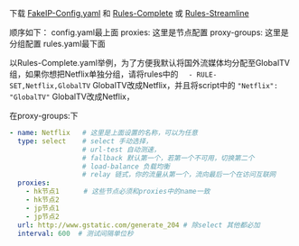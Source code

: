 下载 [FakeIP-Config.yaml](https://github.com/zzcabc/Rules/tree/main/FakeIP-Config.yaml) 和 [Rules-Complete](https://github.com/zzcabc/Rules/tree/main/Rules-Complete) 或 [Rules-Streamline](https://github.com/zzcabc/Rules/tree/main/Rules-Streamline) 


顺序如下：
config.yaml最上面
proxies:    这里是节点配置 
proxy-groups:    这里是分组配置
rules.yaml最下面


以Rules-Complete.yaml举例，为了方便我默认将国外流媒体均分配至GlobalTV组，如果你想把Netflix单独分组，请将rules中的 `  - RULE-SET,Netflix,GlobalTV` GlobalTV改成Netflix，并且将script中的 `"Netflix": "GlobalTV"` GlobalTV改成Netflix，

在proxy-groups:下
```yaml
- name: Netflix   # 这里是上面设置的名称，可以为任意
  type: select    # select 手动选择，
                  # url-test 自动测速，
                  # fallback 默认第一个，若第一个不可用，切换第二个
                  # load-balance 负载均衡
                  # relay 链式，你的流量从第一个，流向最后一个在访问互联网
  proxies: 
    - hk节点1      # 这些节点必须和proxies中的name一致
    - hk节点2
    - jp节点1
    - jp节点2
  url: http://www.gstatic.com/generate_204 # 除select 其他都必加
  interval: 600  # 测试间隔单位秒
```
